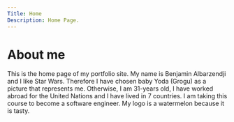```yaml
---
Title: Home
Description: Home Page.
---
```


About me
==========================

This is the home page of my portfolio site. My name is Benjamin Albarzendji and I like Star Wars. Therefore I have chosen baby Yoda (Grogu) as a picture that represents me. Otherwise, I am 31-years old, I have worked abroad for the United Nations and I have lived in 7 countries. I am taking this course to become a software engineer. My logo is a watermelon because it is tasty.




